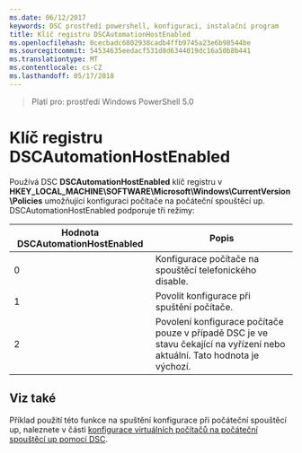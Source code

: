 ```yaml
---
ms.date: 06/12/2017
keywords: DSC prostředí powershell, konfiguraci, instalační program
title: Klíč registru DSCAutomationHostEnabled
ms.openlocfilehash: 0cecbadc6802938cadb4ffb9745a23e6b98544be
ms.sourcegitcommit: 54534635eedacf531d8d6344019dc16a50b8b441
ms.translationtype: MT
ms.contentlocale: cs-CZ
ms.lasthandoff: 05/17/2018
---
```

>Platí pro: prostředí Windows PowerShell 5.0

# <a name="dscautomationhostenabled-registry-key"></a>Klíč registru DSCAutomationHostEnabled

Používá DSC **DSCAutomationHostEnabled** klíč registru v **HKEY_LOCAL_MACHINE\SOFTWARE\Microsoft\Windows\CurrentVersion\Policies** umožňující konfiguraci počítače na počáteční spouštěcí up.
DSCAutomationHostEnabled podporuje tři režimy:

|  Hodnota DSCAutomationHostEnabled  |  Popis   |
|---|---|
0 | Konfigurace počítače na spouštěcí telefonického disable. |
1 | Povolit konfigurace při spuštění počítače. |
2 | Povolení konfigurace počítače pouze v případě DSC je ve stavu čekající na vyřízení nebo aktuální. Tato hodnota je výchozí. |

## <a name="see-also"></a>Viz také

Příklad použití této funkce na spuštění konfigurace při počáteční spouštěcí up, naleznete v části [konfigurace virtuálních počítačů na počáteční spouštěcí up pomocí DSC](bootstrapDsc.md).